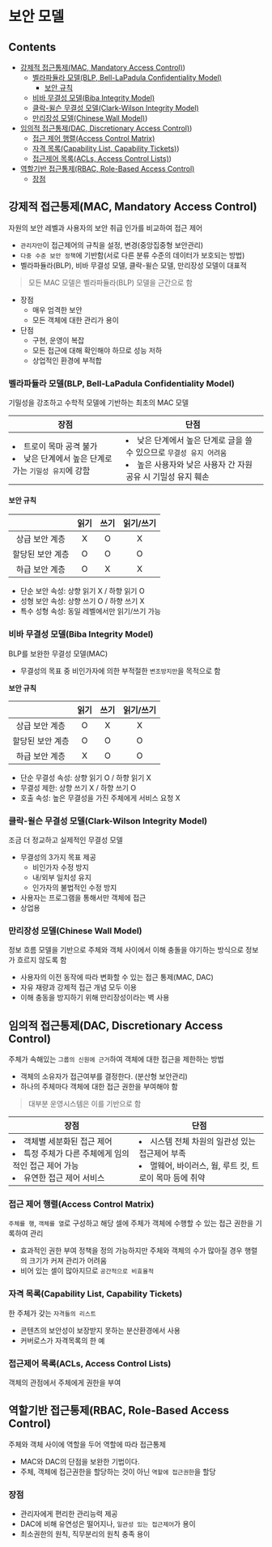 보안 모델
===

Contents
---

- [강제적 접근통제(MAC, Mandatory Access Control)](#강제적-접근통제mac-mandatory-access-control))
  - [벨라파듈라 모델(BLP, Bell-LaPadula Confidentiality Model)](#벨라파듈라-모델blp-bell-lapadula-confidentiality-model)
    - [보안 규칙](#보안-규칙)
  - [비바 무결성 모델(Biba Integrity Model)](#비바-무결성-모델biba-integrity-model)
  - [클락-윌슨 무결성 모델(Clark-Wilson Integrity Model)](#클락-윌슨-무결성-모델clark-wilson-integrity-model)
  - [만리장성 모델(Chinese Wall Model)](#만리장성-모델chinese-wall-model))
- [임의적 접근통제(DAC, Discretionary Access Control)](#임의적-접근통제-dacdiscretionary-access-control))
  - [접근 제어 행렬(Access Control Matrix)](#접근-제어-행렬access-control-matrix)
  - [자격 목록(Capability List, Capability Tickets)](#자격-목록capability-list-capability-tickets))
  - [접근제어 목록(ACLs, Access Control Lists)](#접근제어-목록acls-access-control-lists))
- [역할기반 접근통제(RBAC, Role-Based Access Control)](#역할기반-접근통제rbac-role-based-access-control)
  - [장점](#장점)

강제적 접근통제(MAC, Mandatory Access Control)
---

자원의 보안 레벨과 사용자의 보안 취급 인가를 비교하여 접근 제어

- `관리자만`이 접근제어의 규칙을 설정, 변경(중앙집중형 보안관리)
- `다중 수준 보안 정책`에 기반함(서로 다른 분류 수준의 데이터가 보호되는 방법)
- 벨라파듈라(BLP), 비바 무결성 모델, 클락-윌슨 모델, 만리장성 모델이 대표적

> 모든 MAC 모델은 벨라파듈라(BLP) 모델을 근간으로 함

- 장점
  - 매우 엄격한 보안
  - 모든 객체에 대한 관리가 용이
- 단점
  - 구현, 운영이 복잡
  - 모든 접근에 대해 확인해야 하므로 성능 저하
  - 상업적인 환경에 부적합

### 벨라파듈라 모델(BLP, Bell-LaPadula Confidentiality Model)

기밀성을 강조하고 수학적 모델에 기반하는 최초의 MAC 모델

| 장점 | 단점 |
|------|------|
| <li>트로이 목마 공격 불가</li><li>낮은 단계에서 높은 단계로 가는 `기밀성 유지`에 강함</li> | <li>낮은 단계에서 높은 단계로 글을 쓸 수 있으므로 `무결성 유지 어려움`</li><li>높은 사용자와 낮은 사용자 간 자원 공유 시 기밀성 유지 훼손</li> |

#### 보안 규칙

|              |  읽기 | 쓰기 | 읽기/쓰기 |
|:------------:|:-----:|:----:|:---------:|
| 상급 보안 계층  | X | O | X |
| 할당된 보안 계층 | O | O | O |
| 하급 보안 계층  | O | X | X |

- 단순 보안 속성: 상향 읽기 X / 하향 읽기 O
- 성형 보안 속성: 상향 쓰기 O / 하향 쓰기 X
- 특수 성형 속성: 동일 레벨에서만 읽기/쓰기 가능

### 비바 무결성 모델(Biba Integrity Model)

BLP를 보완한 무결성 모델(MAC)

- 무결성의 목표 중 비인가자에 의한 부적절한 `변조방지만`을 목적으로 함

**보안 규칙**

|              |  읽기 | 쓰기 | 읽기/쓰기 |
|:------------:|:-----:|:----:|:---------:|
| 상급 보안 계층  | O | X | X |
| 할당된 보안 계층 | O | O | O |
| 하급 보안 계층  | X | O | O |

- 단순 무결성 속성: 상향 읽기 O / 하향 읽기 X
- 무결성 제한: 상향 쓰기 X / 하향 쓰기 O
- 호출 속성: 높은 무결성을 가진 주체에게 서비스 요청 X

### 클락-윌슨 무결성 모델(Clark-Wilson Integrity Model)

조금 더 정교하고 실제적인 무결성 모델

- 무결성의 3가지 목표 제공
  - 비인가자 수정 방지
  - 내/외부 일치성 유지
  - 인가자의 불법적인 수정 방지
- 사용자는 프로그램을 통해서만 객체에 접근
- 상업용

### 만리장성 모델(Chinese Wall Model)

정보 흐름 모델을 기반으로 주체와 객체 사이에서 이해 충돌을 야기하는 방식으로 정보가 흐르지 않도록 함

- 사용자의 이전 동작에 따라 변화할 수 있는 접근 통제(MAC, DAC)
- 자유 재량과 강제적 접근 개념 모두 이용
- 이해 충동을 방지하기 위해 만리장성이라는 벽 사용

임의적 접근통제(DAC, Discretionary Access Control)
---

주체가 속해있는 `그룹의 신원에 근거`하여 객체에 대한 접근을 제한하는 방법

- 객체의 소유자가 접근여부를 결정한다. (분산형 보안관리)
- 하나의 주체마다 객체에 대한 접근 권한을 부여해야 함

> 대부분 운영시스템은 이를 기반으로 함

| 장점 | 단점 |
|------|------|
| <li>객체별 세분화된 접근 제어</li><li>특정 주체가 다른 주체에게 임의적인 접근 제어 가능</li><li>유연한 접근 제어 서비스</li> | <li>시스템 전체 차원의 일관성 있는 접근제어 부족</li><li>멀웨어, 바이러스, 웜, 루트 킷, 트로이 목마 등에 취약</li> |

### 접근 제어 행렬(Access Control Matrix)

`주체를 행`, `객체를 열`로 구성하고 해당 셀에 주체가 객체에 수행할 수 있는 접근 권한을 기록하여 관리

- 효과적인 권한 부여 정책을 정의 가능하지만 주체와 객체의 수가 많아질 경우 행렬의 크기가 커져 관리가 어려움
- 비어 있는 셀이 많아지므로 `공간적으로 비효율적`

### 자격 목록(Capability List, Capability Tickets)

한 주체가 갖는 `자격들의 리스트`

- 콘텐츠의 보안성이 보장받지 못하는 분산환경에서 사용
- 커버로스가 자격목록의 한 예

### 접근제어 목록(ACLs, Access Control Lists)

객체의 관점에서 주체에게 권한을 부여

역할기반 접근통제(RBAC, Role-Based Access Control)
---

주체와 객체 사이에 역할을 두어 역할에 따라 접근통제

- MAC와 DAC의 단점을 보완한 기법이다.
- 주체, 객체에 접근권한을 할당하는 것이 아닌 `역할에 접근권한`을 할당

### 장점

- 관리자에게 편리한 관리능력 제공
- DAC에 비해 유연성은 떨어지나, `일관성 있는 접근제어`가 용이
- 최소권한의 원칙, 직무분리의 원칙 충족 용이
